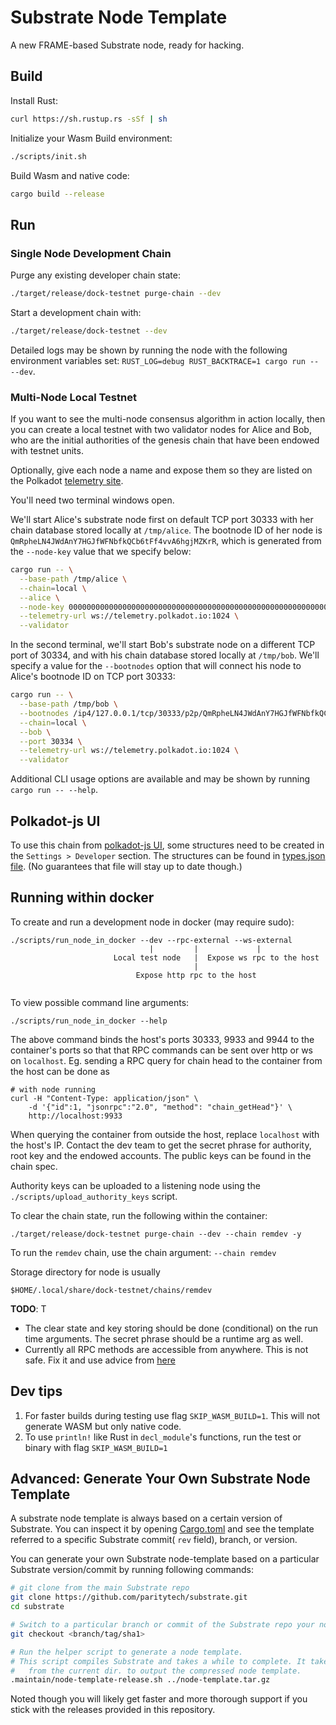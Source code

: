 # Substrate Node Template

A new FRAME-based Substrate node, ready for hacking.

## Build

Install Rust:

```bash
curl https://sh.rustup.rs -sSf | sh
```

Initialize your Wasm Build environment:

```bash
./scripts/init.sh
```

Build Wasm and native code:

```bash
cargo build --release
```

## Run

### Single Node Development Chain

Purge any existing developer chain state:

```bash
./target/release/dock-testnet purge-chain --dev
```

Start a development chain with:

```bash
./target/release/dock-testnet --dev
```

Detailed logs may be shown by running the node with the following environment variables set: `RUST_LOG=debug RUST_BACKTRACE=1 cargo run -- --dev`.

### Multi-Node Local Testnet

If you want to see the multi-node consensus algorithm in action locally, then you can create a local testnet with two validator nodes for Alice and Bob, who are the initial authorities of the genesis chain that have been endowed with testnet units.

Optionally, give each node a name and expose them so they are listed on the Polkadot [telemetry site](https://telemetry.polkadot.io/#/Local%20Testnet).

You'll need two terminal windows open.

We'll start Alice's substrate node first on default TCP port 30333 with her chain database stored locally at `/tmp/alice`. The bootnode ID of her node is `QmRpheLN4JWdAnY7HGJfWFNbfkQCb6tFf4vvA6hgjMZKrR`, which is generated from the `--node-key` value that we specify below:

```bash
cargo run -- \
  --base-path /tmp/alice \
  --chain=local \
  --alice \
  --node-key 0000000000000000000000000000000000000000000000000000000000000001 \
  --telemetry-url ws://telemetry.polkadot.io:1024 \
  --validator
```

In the second terminal, we'll start Bob's substrate node on a different TCP port of 30334, and with his chain database stored locally at `/tmp/bob`. We'll specify a value for the `--bootnodes` option that will connect his node to Alice's bootnode ID on TCP port 30333:

```bash
cargo run -- \
  --base-path /tmp/bob \
  --bootnodes /ip4/127.0.0.1/tcp/30333/p2p/QmRpheLN4JWdAnY7HGJfWFNbfkQCb6tFf4vvA6hgjMZKrR \
  --chain=local \
  --bob \
  --port 30334 \
  --telemetry-url ws://telemetry.polkadot.io:1024 \
  --validator
```

Additional CLI usage options are available and may be shown by running `cargo run -- --help`.

## Polkadot-js UI

To use this chain from [polkadot-js UI](https://polkadot.js.org/apps), some structures need to be created in the `Settings > Developer` section. 
The structures can be found in [types.json file](https://github.com/docknetwork/client-sdk/blob/master/src/types.json). (No guarantees that file
will stay up to date though.)

## Running within docker

To create and run a development node in docker (may require sudo):

```
./scripts/run_node_in_docker --dev --rpc-external --ws-external
                               |         |             |
                       Local test node   |  Expose ws rpc to the host
                                         |
                            Expose http rpc to the host
                                              
```

To view possible command line arguments:

```
./scripts/run_node_in_docker --help
```

The above command binds the host's ports 30333, 9933 and 9944 to the container's ports so that that RPC commands can be sent over http or ws on `localhost`. Eg. sending a RPC query for chain head to the container from the host can be done as

```
# with node running
curl -H "Content-Type: application/json" \
    -d '{"id":1, "jsonrpc":"2.0", "method": "chain_getHead"}' \
    http://localhost:9933
```

When querying the container from outside the host, replace `localhost` with the host's IP.
Contact the dev team to get the secret phrase for authority, root key and the endowed accounts. The public keys can be found in the chain spec.

Authority keys can be uploaded to a listening node using the `./scripts/upload_authority_keys` script.

To clear the chain state, run the following within the container:

```
./target/release/dock-testnet purge-chain --dev --chain remdev -y
```

To run the `remdev` chain, use the chain argument: `--chain remdev`

Storage directory for node is usually

```
$HOME/.local/share/dock-testnet/chains/remdev
``` 

**TODO**: T
- The clear state and key storing should be done (conditional) on the run time arguments. The secret phrase should be a runtime arg as well.
- Currently all RPC methods are accessible from anywhere. This is not safe. Fix it and use advice from [here](https://github.com/paritytech/substrate/wiki/Public-RPC)

## Dev tips
1. For faster builds during testing use flag `SKIP_WASM_BUILD=1`. This will not generate WASM but only native code. 
1. To use `println!` like Rust in `decl_module`'s functions, run the test or binary with flag `SKIP_WASM_BUILD=1` 

## Advanced: Generate Your Own Substrate Node Template

A substrate node template is always based on a certain version of Substrate. You can inspect it by
opening [Cargo.toml](Cargo.toml) and see the template referred to a specific Substrate commit(
`rev` field), branch, or version.

You can generate your own Substrate node-template based on a particular Substrate
version/commit by running following commands:

```bash
# git clone from the main Substrate repo
git clone https://github.com/paritytech/substrate.git
cd substrate

# Switch to a particular branch or commit of the Substrate repo your node-template based on
git checkout <branch/tag/sha1>

# Run the helper script to generate a node template.
# This script compiles Substrate and takes a while to complete. It takes a relative file path
#   from the current dir. to output the compressed node template.
.maintain/node-template-release.sh ../node-template.tar.gz
```

Noted though you will likely get faster and more thorough support if you stick with the releases
provided in this repository.

